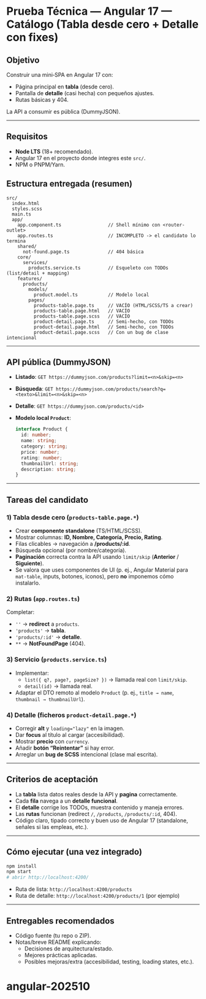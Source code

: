 # Prueba Técnica — Angular 17 — Catálogo (Tabla desde cero + Detalle con fixes)

## Objetivo

Construir una mini‑SPA en Angular 17 con:

- Página principal en **tabla** (desde cero).
- Pantalla de **detalle** (casi hecha) con pequeños ajustes.
- Rutas básicas y 404.

La API a consumir es pública (DummyJSON).

---

## Requisitos

- **Node LTS** (18+ recomendado).
- Angular 17 en el proyecto donde integres este `src/`.
- NPM o PNPM/Yarn.

## Estructura entregada (resumen)

```
src/
  index.html
  styles.scss
  main.ts
  app/
    app.component.ts                 // Shell mínimo con <router-outlet>
    app.routes.ts                    // INCOMPLETO -> el candidato lo termina
    shared/
      not-found.page.ts              // 404 básica
    core/
      services/
        products.service.ts          // Esqueleto con TODOs (list/detail + mapping)
    features/
      products/
        models/
          product.model.ts           // Modelo local
        pages/
          products-table.page.ts     // VACÍO (HTML/SCSS/TS a crear)
          products-table.page.html   // VACÍO
          products-table.page.scss   // VACÍO
          product-detail.page.ts     // Semi-hecho, con TODOs
          product-detail.page.html   // Semi-hecho, con TODOs
          product-detail.page.scss   // Con un bug de clase intencional
```

---

## API pública (DummyJSON)

- **Listado**: `GET https://dummyjson.com/products?limit=<n>&skip=<n>`
- **Búsqueda**: `GET https://dummyjson.com/products/search?q=<texto>&limit=<n>&skip=<n>`
- **Detalle**: `GET https://dummyjson.com/products/<id>`
- **Modelo local `Product`**:

  ```ts
  interface Product {
    id: number;
    name: string;
    category: string;
    price: number;
    rating: number;
    thumbnailUrl: string;
    description: string;
  }
  ```

---

## Tareas del candidato

### 1) Tabla desde cero (`products-table.page.*`)

- Crear **componente standalone** (TS/HTML/SCSS).
- Mostrar columnas: **ID, Nombre, Categoría, Precio, Rating**.
- Filas clicables → navegación a **/products/:id**.
- Búsqueda opcional (por nombre/categoría).
- **Paginación** correcta contra la API usando `limit/skip` (**Anterior** / **Siguiente**).
- Se valora que uses componentes de UI (p. ej., Angular Material para `mat-table`, inputs, botones, iconos), pero **no** imponemos cómo instalarlo.

### 2) Rutas (`app.routes.ts`)

Completar:

- `''` → **redirect** a `products`.
- `'products'` → **tabla**.
- `'products/:id'` → **detalle**.
- `**` → **NotFoundPage** (404).

### 3) Servicio (`products.service.ts`)

- Implementar:
  - `list({ q?, page?, pageSize? })` → llamada real con `limit/skip`.
  - `detail(id)` → llamada real.
- Adaptar el DTO remoto al modelo `Product` (p. ej., `title → name`, `thumbnail → thumbnailUrl`).

### 4) Detalle (ficheros `product-detail.page.*`)

- Corregir **alt** y `loading="lazy"` en la imagen.
- Dar **focus** al título al cargar (accesibilidad).
- Mostrar **precio** con `currency`.
- Añadir **botón “Reintentar”** si hay error.
- Arreglar un **bug de SCSS** intencional (clase mal escrita).

---

## Criterios de aceptación

- La **tabla** lista datos reales desde la API y **pagina** correctamente.
- Cada **fila** navega a un **detalle funcional**.
- El **detalle** corrige los TODOs, muestra contenido y maneja errores.
- Las **rutas** funcionan (redirect `/`, `/products`, `/products/:id`, 404).
- Código claro, tipado correcto y buen uso de Angular 17 (standalone, señales si las empleas, etc.).

---

## Cómo ejecutar (una vez integrado)

```bash
npm install
npm start
# abrir http://localhost:4200/
```

- Ruta de lista: `http://localhost:4200/products`
- Ruta de detalle: `http://localhost:4200/products/1` (por ejemplo)

---

## Entregables recomendados

- Código fuente (tu repo o ZIP).
- Notas/breve README explicando:
  - Decisiones de arquitectura/estado.
  - Mejores prácticas aplicadas.
  - Posibles mejoras/extra (accesibilidad, testing, loading states, etc.).
# angular-202510
